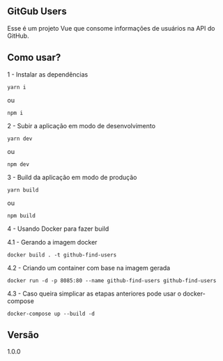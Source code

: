 ## GitGub Users

Esse é um projeto Vue que consome informações de usuários na API do GitHub.

## Como usar?

1 - Instalar as dependências

```
yarn i
```

ou

```
npm i
```

2 - Subir a aplicação em modo de desenvolvimento

```
yarn dev
```

ou

```
npm dev
```

3 - Build da aplicação em modo de produção

```
yarn build
```

ou

```
npm build
```

4 - Usando Docker para fazer build

4.1 - Gerando a imagem docker

```
docker build . -t github-find-users
```

4.2 - Criando um container com base na imagem gerada

```
docker run -d -p 8085:80 --name github-find-users github-find-users
```

4.3 - Caso queira simplicar as etapas anteriores pode usar o docker-compose

```
docker-compose up --build -d
```

## Versão

1.0.0

